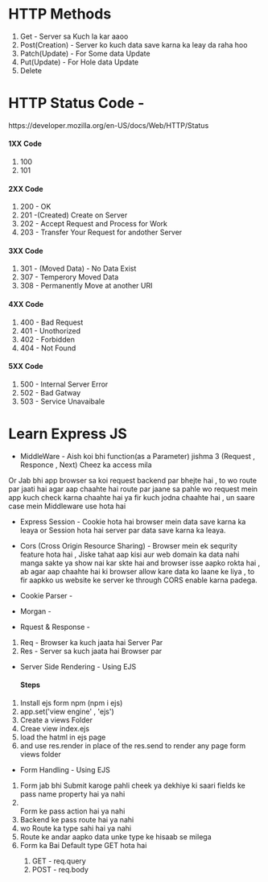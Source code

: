 # HTTP Methods

<ol>
    <li>Get - Server sa Kuch la kar aaoo</li>
    <li>Post(Creation) - Server ko kuch data save karna ka leay da raha hoo </li>
    <li>Patch(Update) - For Some data Update</li>
    <li>Put(Update) - For Hole data Update</li>
    <li>Delete</li>
</ol>

# HTTP Status Code - 

<p> https://developer.mozilla.org/en-US/docs/Web/HTTP/Status </p>

<h4>1XX Code</h4>
<ol>
    <li>100</li>
    <li>101</li>
</ol>

<h4>2XX Code</h4>
<ol>
    <li>200 - OK</li>
    <li>201 -(Created) Create on Server</li>
    <li>202 - Accept Request and Process for Work</li>
    <li>203 - Transfer Your Request for andother Server</li>
</ol>

<h4>3XX Code</h4>
<ol>
    <li>301 - (Moved Data) - No Data Exist </li>
    <li>307 - Temperory Moved Data  </li>
    <li>308 - Permanently Move at another URI</li>
</ol>

<h4>4XX Code</h4>
<ol>
    <li>400 - Bad Request</li>
    <li>401 - Unothorized</li>
    <li>402 - Forbidden</li>
    <li>404 - Not Found</li>
</ol>

<h4>5XX Code</h4>
<ol>
    <li>500 - Internal Server Error </li>
    <li>502 - Bad Gatway</li>
    <li>503 - Service Unavaibale</li>
</ol>


# Learn Express JS

* MiddleWare - Aish koi bhi function(as a Parameter) jishma 3 (Request , Responce , Next) Cheez ka access mila 

Or Jab bhi app browser sa koi request backend par bhejte hai , to wo route par jaati hai agar aap chaahte hai route  par jaane sa pahle wo request mein app kuch check karna chaahte hai ya fir kuch jodna chaahte hai , un saare case mein Middleware use hota hai

* Express Session - Cookie hota hai browser mein data save karna ka leaya or Session hota hai server par data save karna ka leaya.

* Cors (Cross Origin Resource Sharing) -   Browser mein ek sequrity feature hota hai , Jiske tahat aap kisi aur web domain ka data nahi manga sakte ya show nai kar skte hai and browser isse aapko rokta hai , ab agar aap chaahte hai ki browser allow kare data ko laane ke liya , to fir aapkko us website ke server ke through CORS enable karna padega.

* Cookie Parser - 

* Morgan - 

* Rquest & Response - 

<ol>
    <li>Req - Browser ka kuch jaata hai Server Par </li>
    <li>Res - Server sa kuch jaata hai Browser par</li>
</ol>

* Server Side Rendering - Using EJS 
<ol>
    <h4>Steps</h4>
    <li>Install ejs form npm (npm i ejs)</li>
    <li>app.set('view engine' , 'ejs')</li>
    <li>Create a views Folder</li>
    <li>Creae view index.ejs</li>
    <li>load the hatml in ejs page</li>
    <li>and use res.render in place of the res.send to render any page form views folder</li>
</ol>

* Form Handling - Using EJS
<ol>
    <li>Form jab bhi Submit karoge pahli cheek ya dekhiye ki saari fields ke pass name property hai ya nahi</li>
    <li></li>Form ke pass action hai ya nahi
    <li>Backend ke pass route hai ya nahi</li>
    <li>wo Route ka type sahi hai ya nahi</li>
    <li>Route ke andar aapko data unke type ke hisaab se milega</li>
    <li>Form ka Bai Default type GET hota hai</li>
    <ol>
        <li>GET - req.query</li>
        <li>POST - req.body</li>
    <ol>
</ol>